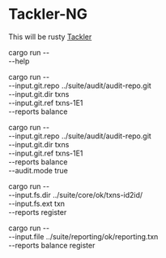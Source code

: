 # Tackler-NG

This will be rusty [Tackler](https://tackler.e257.fi/)

cargo run -- \
    --help


cargo run  -- \
    --input.git.repo ../suite/audit/audit-repo.git \
    --input.git.dir txns \
    --input.git.ref txns-1E1 \
    --reports balance

cargo run  -- \
    --input.git.repo ../suite/audit/audit-repo.git \
    --input.git.dir txns \
    --input.git.ref txns-1E1 \
    --reports balance \
    --audit.mode true

cargo run  -- \
    --input.fs.dir ../suite/core/ok/txns-id2id/ \
    --input.fs.ext txn \
    --reports register


cargo run  -- \
    --input.file ../suite/reporting/ok/reporting.txn \
    --reports balance register
